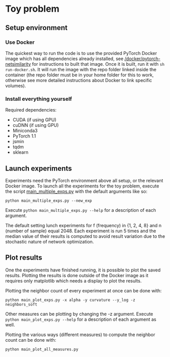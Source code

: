 # Toy problem

## Setup environment

### Use Docker

The quickest way to run the code is to use the provided PyTorch Docker image which has all dependencies already installed, see [/docker/pytorch-netsimilarity](/docker/pytorch-netsimilarity) for instructions to built that image.
Once it is built, run it with ```sh run-docker.sh```. It will run the image with the repo folder linked inside the container (the repo folder must be in your home folder for this to work, otherwise see more detailed instructions about Docker to link specific volumes).

### Install everything yourself

Required dependencies:
- CUDA (if using GPU)
- cuDNN (if using GPU)
- Miniconda3
- PyTorch 1.1
- jsmin
- tqdm
- sklearn

## Launch experiments

Experiments need the PyTorch environment above all setup, or the relevant Docker image.
To launch all the experiments for the toy problem, execute the script [main_multiple_exps.py](main_multiple_exps.py) with the default arguments like so:
```
python main_multiple_exps.py --new_exp
```
Execute ```python main_multiple_exps.py --help``` for a description of each argument.

The default setting lunch experiments for f (frequency) in {1, 2, 4, 8} and n (number of sample) equal 2048. Each experiment is run 5 times and the median value of their results is computed to avoid result variation due to the stochastic nature of network optimization.

## Plot results

One the experiments have finished running, it is possible to plot the saved results.
Plotting the results is done outside of the Docker image as it requires only matplotlib which needs a display to plot the results.

Plotting the neighbor count of every experiment at once can be done with:
```
python main_plot_exps.py -x alpha -y curvature --y_log -z neighbors_soft
```
Other measures can be plotting by changing the -z argument. Execute ```python main_plot_exps.py --help``` for a description of each argument as well.

Plotting the various ways (different measures) to compute the neighbor count can be done with:
```
python main_plot_all_measures.py
```
